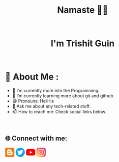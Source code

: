   <h1 align="center"> Namaste 🙏🏻 </h1> </br>
  <h1 align="center"> I'm Trishit Guin </h1> </br>
  
# 💫 About Me :
- 🔭 I’m currently more into the Programming
- 🌱 I’m currently learning more about git and github. 
- 😄 Pronouns: He/His
- 💬 Ask me about any tech-related stuff.
- 📫 How to reach me: Check social links below.
</br>

## 🌐 Connect with me:


<a href="https://terimeristudy.blogspot.com/" alt="Blogger">
<img src="https://github.com/trishit-guin/trishit-guin/blob/main/blogger.png" height="30" width="30"></a>
<a href="https://twitter.com/trishitguin2005" alt="Twitter">
<img src="https://github.com/trishit-guin/trishit-guin/blob/main/twitter.png" height="30" width="30"></a>
<a href="https://youtube.com/@terimeristudy" alt="YouTube">
<img src="https://github.com/trishit-guin/trishit-guin/blob/main/youtube.png" height="30" width="30"></a>
<a href="https://www.instagram.com/trishit_guin/" alt="Instagram">
<img src="https://github.com/trishit-guin/trishit-guin/blob/main/instagram.png" height="30" width="30"></a>  

